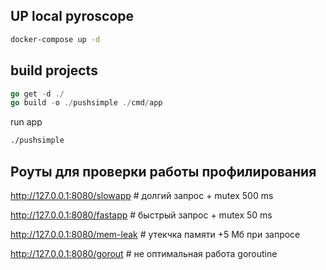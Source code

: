 ##  UP local pyroscope 

```sh
docker-compose up -d
```

## build projects

```go
go get -d ./
go build -o ./pushsimple ./cmd/app
```

run app 

```sh
./pushsimple
```

## Роуты для проверки работы профилирования 

http://127.0.0.1:8080/slowapp  # долгий запрос + mutex 500 ms  

http://127.0.0.1:8080/fastapp  # быстрый запрос  + mutex 50 ms  

http://127.0.0.1:8080/mem-leak # утекчка памяти +5 Мб при запросе 

http://127.0.0.1:8080/gorout   # не оптимальная работа goroutine   


